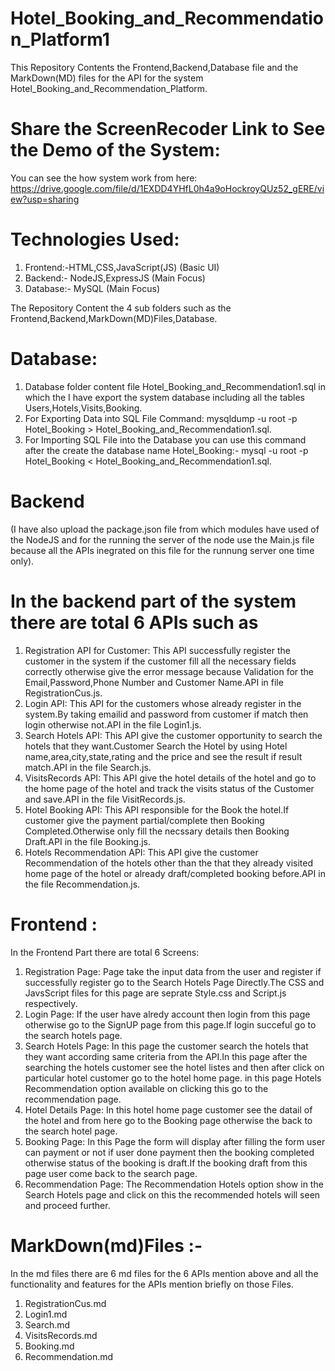 # Hotel_Booking_and_Recommendation_Platform1
  This Repository Contents the Frontend,Backend,Database file and the MarkDown(MD) files for the API for the system                  Hotel_Booking_and_Recommendation_Platform.

# Share the ScreenRecoder Link to See the Demo of the System:
  You can see the how system work from here:
  https://drive.google.com/file/d/1EXDD4YHfL0h4a9oHockroyQUz52_gERE/view?usp=sharing

# Technologies Used:
1) Frontend:-HTML,CSS,JavaScript(JS)  (Basic UI)
2) Backend:- NodeJS,ExpressJS (Main Focus)
3) Database:- MySQL (Main Focus)

 The Repository Content the 4 sub folders such as the Frontend,Backend,MarkDown(MD)Files,Database.

# Database:
  1. Database folder content file Hotel_Booking_and_Recommendation1.sql in which the I have export the system database including        all the tables Users,Hotels,Visits,Booking.
  2. For Exporting Data into SQL File Command: mysqldump -u root -p Hotel_Booking > Hotel_Booking_and_Recommendation1.sql.
  3. For Importing SQL File into the Database you can use this command after the create the database name Hotel_Booking:-
     mysql -u root -p Hotel_Booking < Hotel_Booking_and_Recommendation1.sql.

# Backend 
   (I have also upload the package.json file from which modules have used of the NodeJS and for the running the server of   the       node use the Main.js file because all the APIs inegrated on this file for the runnung server one time only).
# In the backend part of the system there are total 6 APIs such as
   1) Registration API for Customer: This API successfully register the customer in the system if the customer fill all the           necessary fields correctly otherwise give the error message because Validation for the Email,Password,Phone Number and Customer    Name.API in file RegistrationCus.js.
   2) Login API: This API for the customers whose already register in the system.By taking emailid and password from customer if      match then login otherwise not.API in the file Login1.js.
   3) Search Hotels API: This API give the customer opportunity to search the hotels that they want.Customer Search the Hotel by      using Hotel name,area,city,state,rating and the price and see the result if result match.API in the file Search.js.
   4) VisitsRecords API: This API give the hotel details of the hotel and go to the home page of the hotel and track the visits       status of the Customer and save.API in the file VisitRecords.js.
   5) Hotel Booking API: This API responsible for the Book the hotel.If customer give the payment partial/complete then Booking       Completed.Otherwise only fill the necssary details then Booking Draft.API in the file Booking.js.
   6) Hotels Recommendation API: This API give the customer Recommendation of the hotels other than the that they already visited     home page of the hotel or already draft/completed booking before.API in the file Recommendation.js.

# Frontend :
  In the Frontend Part there are total 6 Screens:
  1) Registration Page: Page take the input data from the user and register if successfully register go to the Search Hotels Page    Directly.The CSS and JavsScript files for this page are seprate Style.css and Script.js respectively.
  2) Login Page: If the user have alredy account then login from this page otherwise go to the SignUP page from this page.If login   succeful go to the search hotels page.
  3) Search Hotels Page: In this page the customer search the hotels that they want according same criteria from the API.In this     page after the searching the hotels customer see the hotel listes and then after click on particular hotel customer go to the      hotel home page. in this page Hotels Recommendation option available on clicking this go to the recommendation page.
  4) Hotel Details Page: In this hotel home page customer see the datail of the hotel and from here go to the Booking page           otherwise the back to the search hotel page.
  5) Booking Page: In this Page the form will display after filling the form user can payment or not if user done payment then       the booking completed otherwise status of the booking is draft.If the booking draft from this page user come back to the search    page.
  6) Recommendation Page: The Recommendation Hotels option show in the Search Hotels page and click on this the recommended hotels   will seen and proceed further.

# MarkDown(md)Files :-
  In the md files there are 6 md files for the 6 APIs mention above and all the functionality and features for the APIs mention      briefly on those Files.
   1) RegistrationCus.md
   2) Login1.md
   3) Search.md
   4) VisitsRecords.md
   5) Booking.md
   6) Recommendation.md
  

 
